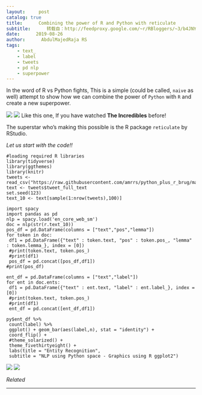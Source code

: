 ```yaml
---
layout:     post
catalog: true
title:      Combining the power of R and Python with reticulate
subtitle:      转载自：http://feedproxy.google.com/~r/RBloggers/~3/b4JNYJ2dH5o/
date:      2019-08-26
author:      AbdulMajedRaja RS
tags:
    - text_
    - label
    - tweets
    - pd nlp
    - superpower
---
```








In the word of R vs Python fights, This is a simple (could be called, `naive` as well) attempt to show how we can combine the power of `Python` with `R` and create a new superpower.

![](https://raw.githubusercontent.com/amrrs/python_plus_r_brug/master/jack-jacc_Parr.jpg?is-pending-load=1)
![](https://raw.githubusercontent.com/amrrs/python_plus_r_brug/master/jack-jacc_Parr.jpg)
 Like this one, If you have watched **The Incredibles** before!

The superstar who’s making this possible is the R package `reticulate` by RStudio.

*Let us start with the code!!*

```
#loading required R libraries 
library(tidyverse)
library(ggthemes)
library(knitr)
tweets <- read_csv("https://raw.githubusercontent.com/amrrs/python_plus_r_brug/master/justdoit_tweets_2018_09_07_2.csv")
text <- tweets$tweet_full_text
set.seed(123)
text_10 <- text[sample(1:nrow(tweets),100)]
```

```
import spacy
import pandas as pd
nlp = spacy.load('en_core_web_sm')
doc = nlp(str(r.text_10))
pos_df = pd.DataFrame(columns = ["text","pos","lemma"])
for token in doc:
 df1 = pd.DataFrame({"text" : token.text, "pos" : token.pos_, "lemma" : token.lemma_}, index = [0])
 #print(token.text, token.pos_)
 #print(df1)
 pos_df = pd.concat([pos_df,df1])
#print(pos_df) 
```

```
ent_df = pd.DataFrame(columns = ["text","label"])
for ent in doc.ents:
 df1 = pd.DataFrame({"text" : ent.text, "label" : ent.label_}, index = [0])
 #print(token.text, token.pos_)
 #print(df1)
 ent_df = pd.concat([ent_df,df1])
```

```
py$ent_df %>% 
 count(label) %>% 
 ggplot() + geom_bar(aes(label,n), stat = "identity") +
 coord_flip() +
 #theme_solarized() +
 theme_fivethirtyeight() +
 labs(title = "Entity Recognition",
 subtitle = "NLP using Python space - Graphics using R ggplot2")
```

![](https://i0.wp.com/www.programmingwithr.com/post/2019-08-26-combing-the-power-of-r-and-python-with-reticulate_files/figure-html/unnamed-chunk-5-1.png?w=450&is-pending-load=1#038;ssl=1)
![](https://i0.wp.com/www.programmingwithr.com/post/2019-08-26-combing-the-power-of-r-and-python-with-reticulate_files/figure-html/unnamed-chunk-5-1.png?w=450&ssl=1)



*Related*






---

